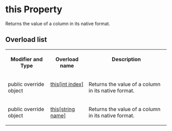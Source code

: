 <!-- loio3c18144a6c5f1014988aebe0b960944e -->

# this Property

Returns the value of a column in its native format.



## Overload list


<table>
<tr>
<th valign="top">

Modifier and Type



</th>
<th valign="top">

Overload name



</th>
<th valign="top">

Description



</th>
</tr>
<tr>
<td valign="top">

public override object



</td>
<td valign="top">

 [this\[int index\]](this-int-index-property-3c1804f.md) 



</td>
<td valign="top">

Returns the value of a column in its native format.



</td>
</tr>
<tr>
<td valign="top">

public override object



</td>
<td valign="top">

 [this\[string name\]](this-string-name-property-3c180cb.md) 



</td>
<td valign="top">

Returns the value of a column in its native format.



</td>
</tr>
</table>


